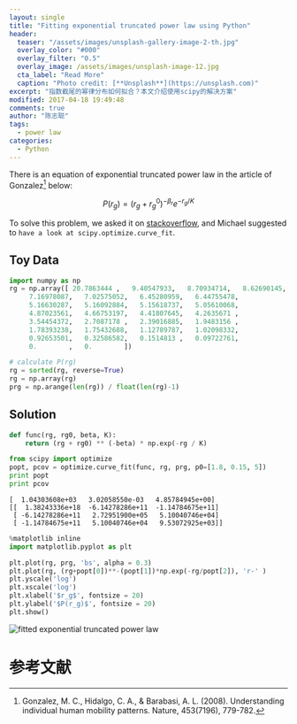 ```yaml
---
layout: single
title: "Fitting exponential truncated power law using Python"
header:
  teaser: "/assets/images/unsplash-gallery-image-2-th.jpg"
  overlay_color: "#000"
  overlay_filter: "0.5"
  overlay_image: /assets/images/unsplash-image-12.jpg
  cta_label: "Read More"
  caption: "Photo credit: [**Unsplash**](https://unsplash.com)"
excerpt: "指数截尾的幂律分布如何拟合？本文介绍使用scipy的解决方案"
modified: 2017-04-18 19:49:48
comments: true
author: "陈志聪"
tags:
  - power law
categories:
  - Python
---
```



There is an equation of exponential truncated power law in the article of Gonzalez[^1] below:

[^1]: Gonzalez, M. C., Hidalgo, C. A., & Barabasi, A. L. (2008). Understanding individual human mobility patterns. Nature, 453(7196), 779-782.


$$P(r_g) = (r_g + r_g^0)^{-\beta_r} e^{-r_g/K}$$

To solve this problem, we asked it on [stackoverflow](http://stackoverflow.com/questions/43444794/how-to-estimate-the-parameters-of-an-exponential-truncated-power-law), and Michael suggested to `have a look at scipy.optimize.curve_fit`.

## Toy Data


```python
import numpy as np
rg = np.array([ 20.7863444 ,   9.40547933,   8.70934714,   8.62690145,
     7.16978087,   7.02575052,   6.45280959,   6.44755478,
     5.16630287,   5.16092884,   5.15618737,   5.05610068,
     4.87023561,   4.66753197,   4.41807645,   4.2635671 ,
     3.54454372,   2.7087178 ,   2.39016885,   1.9483156 ,
     1.78393238,   1.75432688,   1.12789787,   1.02098332,
     0.92653501,   0.32586582,   0.1514813 ,   0.09722761,
     0.        ,   0.        ])
```


```python
# calculate P(rg)
rg = sorted(rg, reverse=True)
rg = np.array(rg)
prg = np.arange(len(rg)) / float(len(rg)-1)
```


## Solution

```python
def func(rg, rg0, beta, K):
    return (rg + rg0) ** (-beta) * np.exp(-rg / K)

from scipy import optimize
popt, pcov = optimize.curve_fit(func, rg, prg, p0=[1.8, 0.15, 5])
print popt
print pcov

```

    [  1.04303608e+03   3.02058550e-03   4.85784945e+00]
    [[  1.38243336e+18  -6.14278286e+11  -1.14784675e+11]
     [ -6.14278286e+11   2.72951900e+05   5.10040746e+04]
     [ -1.14784675e+11   5.10040746e+04   9.53072925e+03]]



```python
%matplotlib inline
import matplotlib.pyplot as plt

plt.plot(rg, prg, 'bs', alpha = 0.3)
plt.plot(rg, (rg+popt[0])**-(popt[1])*np.exp(-rg/popt[2]), 'r-' )
plt.yscale('log')
plt.xscale('log')
plt.xlabel('$r_g$', fontsize = 20)
plt.ylabel('$P(r_g)$', fontsize = 20)
plt.show()
```


![fitted exponential truncated power law](http://oaf2qt3yk.bkt.clouddn.com/d661b220e4c594b771e08ccdb799dd42.png)

# 参考文献
